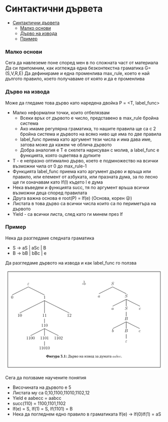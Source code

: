 # Синтактични дървета

<!-- TOC -->
* [Синтактични дървета](#синтактични-дървета)
    * [Малко основи](#малко-основи)
    * [Дърво на извода](#дърво-на-извода)
    * [Пример](#пример)
<!-- TOC -->

### Малко основи
Сега да навлеземе поне според мен в по сложната част от материала
Да си припомним, как изглежда една безконтекстна граматика G=(S,V,R,E)
Да дефинираме и една променлива max_rule, което е най дългото правило, което получаваме от която и да е променлива

### Дърво на извода
Може да гледаме това дърво като наредена двойка P = <T, label_func>
- Малко неформални точки, които отбелязвам
  - Всеки връх от дървото е число, представено в max_rule бройна система
  - Ако имаме регулярна граматика, то нашите правила ще са с 2 бройна система
  и дървото на всяко ниво ще има по две правила
  - label_func приема като аргумент тези числа и има дава име, затова може да кажем че облича дървото
  - Добра аналогия е T е скелета нарисуван с молив, а label_func е функцията, която оцветява в дупките
- Т - е непразно оптимално дърво, което е подмножество на всички възможни чила от 0 до max_rule-1
- Функцията label_func приема като аргумент дърво и връща или правило, или елемент от азбуката, или празната дума,
за по лесно ще ги означавам като lf(l) където l е дума
- Нека въведем и функцията succ, тя по аргумент връша всички възможни деца според правилата
- Друга важна основа е root(P) = lf(e) (Основа, корен 😜)
- Листата в това дърво са всички числа които са по периметъра на дървото
- Yield - са всички листа, след като ги минем през lf

### Пример
Нека да разгледаме следната граматика
- S -> aS | aSc | B
- B -> bB | bBc | e

Да разгледаме дървото на извода и как label_func го ползва

![img.png](../assets/img.png)

Сега да ползваме научените понятия
- Височината на дървото е 5
- Листата му са 0,10,1100,11010,1102,12
- Yield е aabecc = aabcc
- succ(110) = 1100,1101,1102
- lf(e) = S, lf(1) = S, lf(1101) = B
- Нека да погледнем едно правило в граматиката lf(e) -> lf(0)lf(1) = aS